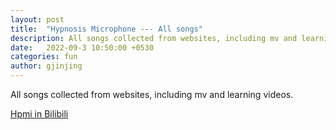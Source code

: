 ```yaml
---
layout: post
title:  "Hypnosis Microphone --- All songs"
description: All songs collected from websites, including mv and learning videos. 
date:   2022-09-3 10:50:00 +0530
categories: fun
author: gjinjing
---
```


All songs collected from websites, including mv and learning videos.


<a href='https://space.bilibili.com/1652293036?spm_id_from=333.337.0.0'>Hpmi in Bilibili</a>


